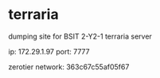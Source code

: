 # terraria

dumping site for BSIT 2-Y2-1 terraria server

ip: 172.29.1.97
port: 7777

zerotier network: 363c67c55af05f67
